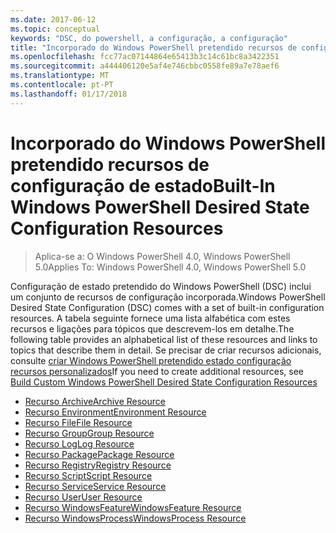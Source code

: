 ```yaml
---
ms.date: 2017-06-12
ms.topic: conceptual
keywords: "DSC, do powershell, a configuração, a configuração"
title: "Incorporado do Windows PowerShell pretendido recursos de configuração de estado"
ms.openlocfilehash: fcc77ac07144864e65413b3c14c61bc8a3422351
ms.sourcegitcommit: a444406120e5af4e746cbbc0558fe89a7e78aef6
ms.translationtype: MT
ms.contentlocale: pt-PT
ms.lasthandoff: 01/17/2018
---
```

# <a name="built-in-windows-powershell-desired-state-configuration-resources"></a><span data-ttu-id="6e557-103">Incorporado do Windows PowerShell pretendido recursos de configuração de estado</span><span class="sxs-lookup"><span data-stu-id="6e557-103">Built-In Windows PowerShell Desired State Configuration Resources</span></span>

> <span data-ttu-id="6e557-104">Aplica-se a: O Windows PowerShell 4.0, Windows PowerShell 5.0</span><span class="sxs-lookup"><span data-stu-id="6e557-104">Applies To: Windows PowerShell 4.0, Windows PowerShell 5.0</span></span>

<span data-ttu-id="6e557-105">Configuração de estado pretendido do Windows PowerShell (DSC) inclui um conjunto de recursos de configuração incorporada.</span><span class="sxs-lookup"><span data-stu-id="6e557-105">Windows PowerShell Desired State Configuration (DSC) comes with a set of built-in configuration resources.</span></span> <span data-ttu-id="6e557-106">A tabela seguinte fornece uma lista alfabética com estes recursos e ligações para tópicos que descrevem-los em detalhe.</span><span class="sxs-lookup"><span data-stu-id="6e557-106">The following table provides an alphabetical list of these resources and links to topics that describe them in detail.</span></span> <span data-ttu-id="6e557-107">Se precisar de criar recursos adicionais, consulte [criar Windows PowerShell pretendido estado configuração recursos personalizados](authoringResource.md)</span><span class="sxs-lookup"><span data-stu-id="6e557-107">If you need to create additional resources, see [Build Custom Windows PowerShell Desired State Configuration Resources](authoringResource.md)</span></span>

* [<span data-ttu-id="6e557-108">Recurso Archive</span><span class="sxs-lookup"><span data-stu-id="6e557-108">Archive Resource</span></span>](archiveResource.md)
* [<span data-ttu-id="6e557-109">Recurso Environment</span><span class="sxs-lookup"><span data-stu-id="6e557-109">Environment Resource</span></span>](environmentResource.md)
* [<span data-ttu-id="6e557-110">Recurso File</span><span class="sxs-lookup"><span data-stu-id="6e557-110">File Resource</span></span>](fileResource.md)
* [<span data-ttu-id="6e557-111">Recurso Group</span><span class="sxs-lookup"><span data-stu-id="6e557-111">Group Resource</span></span>](groupResource.md)
* [<span data-ttu-id="6e557-112">Recurso Log</span><span class="sxs-lookup"><span data-stu-id="6e557-112">Log Resource</span></span>](logResource.md)
* [<span data-ttu-id="6e557-113">Recurso Package</span><span class="sxs-lookup"><span data-stu-id="6e557-113">Package Resource</span></span>](packageResource.md)
* [<span data-ttu-id="6e557-114">Recurso Registry</span><span class="sxs-lookup"><span data-stu-id="6e557-114">Registry Resource</span></span>](registryResource.md)
* [<span data-ttu-id="6e557-115">Recurso Script</span><span class="sxs-lookup"><span data-stu-id="6e557-115">Script Resource</span></span>](scriptResource.md)
* [<span data-ttu-id="6e557-116">Recurso Service</span><span class="sxs-lookup"><span data-stu-id="6e557-116">Service Resource</span></span>](serviceResource.md)
* [<span data-ttu-id="6e557-117">Recurso User</span><span class="sxs-lookup"><span data-stu-id="6e557-117">User Resource</span></span>](userResource.md)
* [<span data-ttu-id="6e557-118">Recurso WindowsFeature</span><span class="sxs-lookup"><span data-stu-id="6e557-118">WindowsFeature Resource</span></span>](windowsfeatureResource.md)
* [<span data-ttu-id="6e557-119">Recurso WindowsProcess</span><span class="sxs-lookup"><span data-stu-id="6e557-119">WindowsProcess Resource</span></span>](windowsProcessResource.md)

